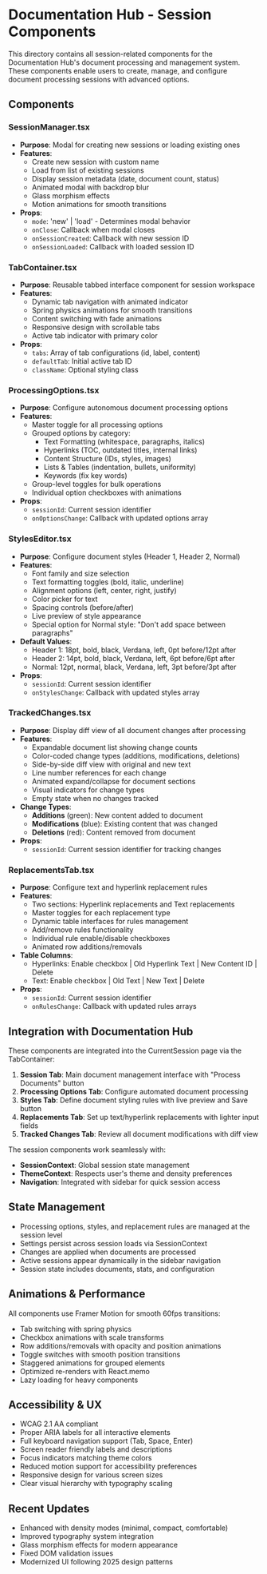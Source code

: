 # Documentation Hub - Session Components

This directory contains all session-related components for the Documentation Hub's document processing and management system. These components enable users to create, manage, and configure document processing sessions with advanced options.

## Components

### SessionManager.tsx
- **Purpose**: Modal for creating new sessions or loading existing ones
- **Features**:
  - Create new session with custom name
  - Load from list of existing sessions
  - Display session metadata (date, document count, status)
  - Animated modal with backdrop blur
  - Glass morphism effects
  - Motion animations for smooth transitions
- **Props**:
  - `mode`: 'new' | 'load' - Determines modal behavior
  - `onClose`: Callback when modal closes
  - `onSessionCreated`: Callback with new session ID
  - `onSessionLoaded`: Callback with loaded session ID

### TabContainer.tsx
- **Purpose**: Reusable tabbed interface component for session workspace
- **Features**:
  - Dynamic tab navigation with animated indicator
  - Spring physics animations for smooth transitions
  - Content switching with fade animations
  - Responsive design with scrollable tabs
  - Active tab indicator with primary color
- **Props**:
  - `tabs`: Array of tab configurations (id, label, content)
  - `defaultTab`: Initial active tab ID
  - `className`: Optional styling class

### ProcessingOptions.tsx
- **Purpose**: Configure autonomous document processing options
- **Features**:
  - Master toggle for all processing options
  - Grouped options by category:
    - Text Formatting (whitespace, paragraphs, italics)
    - Hyperlinks (TOC, outdated titles, internal links)
    - Content Structure (IDs, styles, images)
    - Lists & Tables (indentation, bullets, uniformity)
    - Keywords (fix key words)
  - Group-level toggles for bulk operations
  - Individual option checkboxes with animations
- **Props**:
  - `sessionId`: Current session identifier
  - `onOptionsChange`: Callback with updated options array

### StylesEditor.tsx
- **Purpose**: Configure document styles (Header 1, Header 2, Normal)
- **Features**:
  - Font family and size selection
  - Text formatting toggles (bold, italic, underline)
  - Alignment options (left, center, right, justify)
  - Color picker for text
  - Spacing controls (before/after)
  - Live preview of style appearance
  - Special option for Normal style: "Don't add space between paragraphs"
- **Default Values**:
  - Header 1: 18pt, bold, black, Verdana, left, 0pt before/12pt after
  - Header 2: 14pt, bold, black, Verdana, left, 6pt before/6pt after
  - Normal: 12pt, normal, black, Verdana, left, 3pt before/3pt after
- **Props**:
  - `sessionId`: Current session identifier
  - `onStylesChange`: Callback with updated styles array

### TrackedChanges.tsx
- **Purpose**: Display diff view of all document changes after processing
- **Features**:
  - Expandable document list showing change counts
  - Color-coded change types (additions, modifications, deletions)
  - Side-by-side diff view with original and new text
  - Line number references for each change
  - Animated expand/collapse for document sections
  - Visual indicators for change types
  - Empty state when no changes tracked
- **Change Types**:
  - **Additions** (green): New content added to document
  - **Modifications** (blue): Existing content that was changed
  - **Deletions** (red): Content removed from document
- **Props**:
  - `sessionId`: Current session identifier for tracking changes

### ReplacementsTab.tsx
- **Purpose**: Configure text and hyperlink replacement rules
- **Features**:
  - Two sections: Hyperlink replacements and Text replacements
  - Master toggles for each replacement type
  - Dynamic table interfaces for rules management
  - Add/remove rules functionality
  - Individual rule enable/disable checkboxes
  - Animated row additions/removals
- **Table Columns**:
  - Hyperlinks: Enable checkbox | Old Hyperlink Text | New Content ID | Delete
  - Text: Enable checkbox | Old Text | New Text | Delete
- **Props**:
  - `sessionId`: Current session identifier
  - `onRulesChange`: Callback with updated rules arrays

## Integration with Documentation Hub

These components are integrated into the CurrentSession page via the TabContainer:

1. **Session Tab**: Main document management interface with "Process Documents" button
2. **Processing Options Tab**: Configure automated document processing
3. **Styles Tab**: Define document styling rules with live preview and Save button
4. **Replacements Tab**: Set up text/hyperlink replacements with lighter input fields
5. **Tracked Changes Tab**: Review all document modifications with diff view

The session components work seamlessly with:
- **SessionContext**: Global session state management
- **ThemeContext**: Respects user's theme and density preferences
- **Navigation**: Integrated with sidebar for quick session access

## State Management

- Processing options, styles, and replacement rules are managed at the session level
- Settings persist across session loads via SessionContext
- Changes are applied when documents are processed
- Active sessions appear dynamically in the sidebar navigation
- Session state includes documents, stats, and configuration

## Animations & Performance

All components use Framer Motion for smooth 60fps transitions:
- Tab switching with spring physics
- Checkbox animations with scale transforms
- Row additions/removals with opacity and position animations
- Toggle switches with smooth position transitions
- Staggered animations for grouped elements
- Optimized re-renders with React.memo
- Lazy loading for heavy components

## Accessibility & UX

- WCAG 2.1 AA compliant
- Proper ARIA labels for all interactive elements
- Full keyboard navigation support (Tab, Space, Enter)
- Screen reader friendly labels and descriptions
- Focus indicators matching theme colors
- Reduced motion support for accessibility preferences
- Responsive design for various screen sizes
- Clear visual hierarchy with typography scaling

## Recent Updates

- Enhanced with density modes (minimal, compact, comfortable)
- Improved typography system integration
- Glass morphism effects for modern appearance
- Fixed DOM validation issues
- Modernized UI following 2025 design patterns